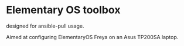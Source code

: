 # Elementary OS toolbox

designed for ansible-pull usage.

Aimed at configuring ElementaryOS Freya on an Asus TP200SA laptop.
